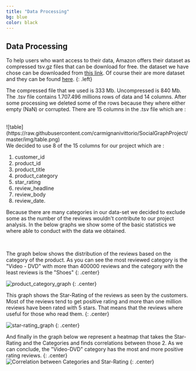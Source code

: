 ```yaml
---
title: "Data Processing"
bg: blue
color: black
---
```


## Data Processing

To help users who want access to their data, Amazon offers their dataset as compressed tsv.gz files that can be download for free. the dataset we have chose can be downloaded from [this link](https://s3.amazonaws.com/amazon-reviews-pds/tsv/amazon_reviews_multilingual_UK_v1_00.tsv.gz). Of course their are more dataset and they can be found [here](https://s3.amazonaws.com/amazon-reviews-pds/tsv/index.txt).
{: .left}

The compressed file that we used is 333 Mb. Uncompressed is 840 Mb. The .tsv file contains 1.707.496 millions rows of data and 14 columns. After some processing we deleted some of the rows because they where either empty (NaN) or corrupted.
There are 15 columns in the .tsv file which are :

<br>
![table](https://raw.githubusercontent.com/carmignanivittorio/SocialGraphProject/master/img/table.png)

<br>
We decided to use 8 of the 15 columns for our project which are :

1. customer_id
1. product_id
1. product_title
1. product_category
1. star_rating
1. review_headline
1. review_body
1. review_date.

Because there are many categories in our data-set we decided to exclude some as the number of the reviews wouldn't contribute to our project analysis. In the below graphs we show some of the basic statistics we where able to conduct with the data we obtained.

<br>

The graph below shows the distribution of the reviews based on the category of the product. As you can see the most reviewed category is the "Video - DVD" with more than 400000 reviews and the category with the least reviews is the "Shoes"
{: .center}

![product_category_graph](https://raw.githubusercontent.com/carmignanivittorio/SocialGraphProject/master/img/product_category.jpg)
{: .center}
<br>

This graph shows the Star-Rating of the reviews as seen by the customers. Most of the reviews tend to get positive rating and more than one million reviews have been rated with 5 stars. That means that the reviews where useful for those who read them.
{: .center}

![star-rating_graph](https://raw.githubusercontent.com/carmignanivittorio/SocialGraphProject/master/img/star_rating.png)
{: .center}
<br>

And finally in the graph below we represent a heatmap that takes the Star-Rating and the Categories and finds correlations between those 2. As we can conclude, the "Video-DVD" category has the most and more positive rating reviews.
{: .center}
<br>
![Correlation between Categories and Star-Rating](https://raw.githubusercontent.com/carmignanivittorio/SocialGraphProject/master/img/Correlation%20between%20Categories%20and%20Star-Rating.png)
{: .center}
